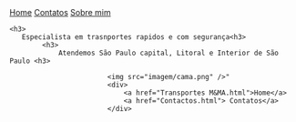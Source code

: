 <!DOCTYPE html>

<html lang="en" xmlns="http://www.w3.org/1999/xhtml">
<head>
    <meta charset="utf-8" />
    <title>Transportadora M&MA</title>
</head>
<body>
    <div>
        <a href="Transporte M&MA.html">Home</a>
        <a href="Contactos.html"> Contatos</a>
        <a href="Quem somos.html"> Sobre mim</a>
    </div>


    <h3>
       Especialista em trasnportes rapidos e com segurança<h3>
            <h3>
                Atendemos São Paulo capital, Litoral e Interior de São Paulo <h3>
                    
                            <img src="imagem/cama.png" />"
                            <div>
                                <a href="Transportes M&MA.html">Home</a>
                                <a href="Contactos.html"> Contatos</a>
                            </div>

</body>
</html>
